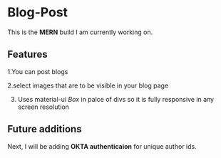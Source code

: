 # Blog-Post

This is the **MERN** build I am currently working on.
 ## Features
 1.You can post blogs
 
 2.select images that are to be visible in your blog page 
 
 3. Uses material-ui *Box* in palce of divs so it is fully responsive in any screen resolution

## Future additions

Next, I will be adding **OKTA authenticaion** for unique author ids.
